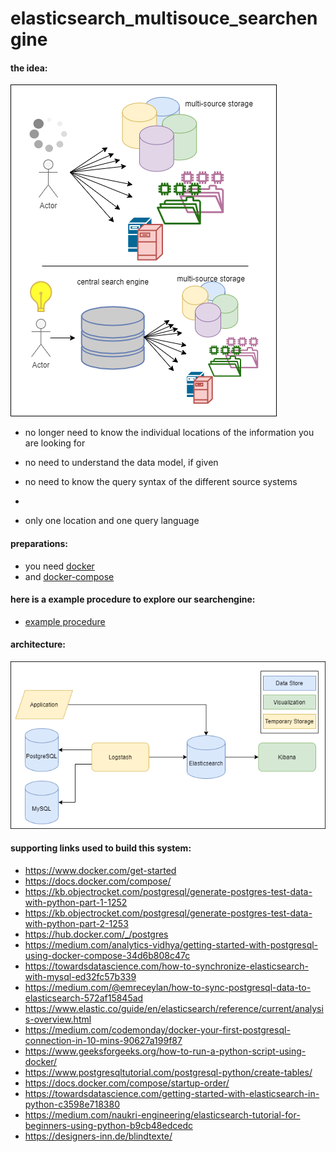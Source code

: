 # elasticsearch_multisouce_searchengine

#### the idea:
![introduction](https://github.com/PanzerknackerR/elasticsearch_multisouce_searchengine/blob/main/doc/figures/introduction_withBackground.png)
- no longer need to know the individual locations of the information you are looking for
- no need to understand the data model, if given
- no need to know the query syntax of the different source systems

- 
- only one location and one query language


#### preparations:
- you need  [docker](https://www.docker.com/get-started)
- and  [docker-compose](https://docs.docker.com/compose/)

#### here is a example procedure to explore our searchengine:
- [example procedure](https://github.com/PanzerknackerR/elasticsearch_multisouce_searchengine/blob/main/doc/example_testing_procedure/example_procedure.md)

#### architecture:
![archtitecture](https://github.com/PanzerknackerR/elasticsearch_multisouce_searchengine/blob/main/doc/figures/searchengine_architecture.png)

#### supporting links used to build this system:
- https://www.docker.com/get-started
- https://docs.docker.com/compose/
- https://kb.objectrocket.com/postgresql/generate-postgres-test-data-with-python-part-1-1252
- https://kb.objectrocket.com/postgresql/generate-postgres-test-data-with-python-part-2-1253
- https://hub.docker.com/_/postgres
- https://medium.com/analytics-vidhya/getting-started-with-postgresql-using-docker-compose-34d6b808c47c
- https://towardsdatascience.com/how-to-synchronize-elasticsearch-with-mysql-ed32fc57b339
- https://medium.com/@emreceylan/how-to-sync-postgresql-data-to-elasticsearch-572af15845ad
- https://www.elastic.co/guide/en/elasticsearch/reference/current/analysis-overview.html
- https://medium.com/codemonday/docker-your-first-postgresql-connection-in-10-mins-90627a199f87
- https://www.geeksforgeeks.org/how-to-run-a-python-script-using-docker/
- https://www.postgresqltutorial.com/postgresql-python/create-tables/
- https://docs.docker.com/compose/startup-order/
- https://towardsdatascience.com/getting-started-with-elasticsearch-in-python-c3598e718380
- https://medium.com/naukri-engineering/elasticsearch-tutorial-for-beginners-using-python-b9cb48edcedc
- https://designers-inn.de/blindtexte/
